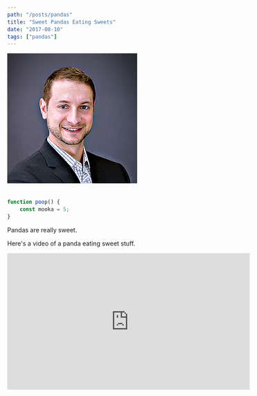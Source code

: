 ```yaml
---
path: "/posts/pandas"
title: "Sweet Pandas Eating Sweets"
date: "2017-08-10"
tags: ["pandas"]
---
```



![hipster guy](./images/alex_ziskind.png)

```javascript

function poop() {
    const mooka = 5;
}

```

Pandas are really sweet.

Here's a video of a panda eating sweet stuff.

<iframe width="560" height="315" src="https://www.youtube.com/embed/4n0xNbfJLR8" frameborder="0" allowfullscreen></iframe>
